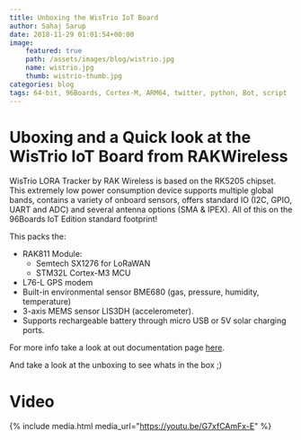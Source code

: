 ```yaml
---
title: Unboxing the WisTrio IoT Board
author: Sahaj Sarup
date: 2018-11-29 01:01:54+00:00
image:
    featured: true
    path: /assets/images/blog/wistrio.jpg
    name: wistrio.jpg
    thumb: wistrio-thumb.jpg
categories: blog
tags: 64-bit, 96Boards, Cortex-M, ARM64, twitter, python, Bot, script
---
```


# Uboxing and a Quick look at the WisTrio IoT Board from RAKWireless

WisTrio LORA Tracker by RAK Wireless is based on the RK5205 chipset. This extremely low power consumption device supports multiple global bands, contains a variety of onboard sensors, offers standard IO (I2C, GPIO, UART and ADC) and several antenna options (SMA & IPEX). All of this on the 96Boards IoT Edition standard footprint!

This packs the:
- RAK811 Module:
  - Semtech SX1276 for LoRaWAN
  - STM32L Cortex-M3 MCU
- L76-L GPS modem
- Built-in environmental sensor BME680 (gas, pressure, humidity,
temperature)
- 3-axis MEMS sensor LIS3DH (accelerometer).
- Supports rechargeable battery through micro USB or 5V solar charging ports.

For more info take a look at out documentation page [here](/documentation/iot/wistrio/).

And take a look at the unboxing to see whats in the box ;)

# Video

{% include media.html media_url="https://youtu.be/G7xfCAmFx-E" %}
